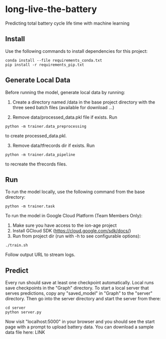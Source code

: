 # long-live-the-battery
Predicting total battery cycle life time with machine learning

## Install
Use the following commands to install dependencies for this project:
```
conda install --file requirements_conda.txt
pip install -r requirements_pip.txt
```

## Generate Local Data
Before running the model, generate local data by running:
1. Create a directory named /data in the base project directory with the three seed batch files (available for download ...)

2. Remove data/processed_data.pkl file if exists.  Run
```
python -m trainer.data_preprocessing
```
to create processed_data.pkl.

3. Remove data/tfrecords dir if exists.  Run
```
python -m trainer.data_pipeline
```
to recreate the tfrecords files.


## Run
To run the model locally, use the following command from the base directory:
```
python -m trainer.task
```

To run the model in Google Cloud Platform (Team Members Only):

1. Make sure you have access to the ion-age project
2. Install GCloud SDK (https://cloud.google.com/sdk/docs/)
3. Run from project dir (run with -h to see configurable options):
```
./train.sh
```
Follow output URL to stream logs.


## Predict
Every run should save at least one checkpoint automatically. Local runs save checkpoints in the "Graph" directory. To start a local server that serves predictions, copy any "saved_model" in "Graph" to the "server" directory. Then go into the server directory and start the server from there:
```
cd server
python server.py
```
Now visit "localhost:5000" in your browser and you should see the start page with a prompt to upload battery data. You can download a sample data file here: LINK